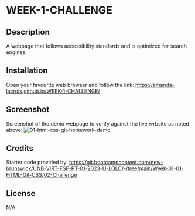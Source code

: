 # WEEK-1-CHALLENGE

## Description

A webpage that follows accessibility standards and is optimized for search engines. 

## Installation

Open your favourite web browser and follow the link: https://amanda-lacroix.github.io/WEEK-1-CHALLENGE/

## Screenshot

Screenshot of the demo webpage to verify against the live wrbsite as noted above:
![01-html-css-git-homework-demo](https://user-images.githubusercontent.com/116973964/213357686-a23ee6f8-2371-4e90-a2f2-d8dd61e0e046.png)


## Credits

Starter code provided by: https://git.bootcampcontent.com/new-brunswick/UNB-VIRT-FSF-PT-01-2023-U-LOLC/-/tree/main/Week-01-01-HTML-Git-CSS/02-Challenge



## License

N/A
